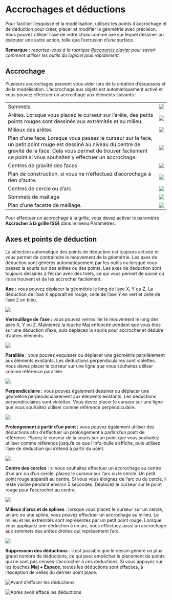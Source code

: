 # Accrochages et déductions

Pour faciliter l’esquisse et la modélisation, utilisez les points d’accrochage et de déduction pour créer, placer et modifier la géométrie avec précision. Vous pouvez utiliser l’axe de votre choix comme axe sur lequel dessiner ou exécuter une autre action, telle que l’extrusion d’une surface.

**Remarque :** _reportez-vous à la rubrique_ [_Raccourcis clavier_](../appendix/keyboard-shortcuts.md) _pour savoir comment utiliser les outils du logiciel plus rapidement._

## Accrochage

Plusieurs accrochages peuvent vous aider lors de la création d’esquisses et de la modélisation. L’accrochage aux objets est automatiquement activé et vous pouvez effectuer un accrochage aux éléments suivants :

|                                                                                                                                                                            |                                        |
| -------------------------------------------------------------------------------------------------------------------------------------------------------------------------- | -------------------------------------- |
| Sommets | ![](<../.gitbook/assets/inf3 (3).png>) |
| Arêtes. Lorsque vous placez le curseur sur l’arête, des petits points rouges sont dessinés aux extrémités et au milieu. | ![](../.gitbook/assets/inf4.png) |
| Milieux des arêtes | ![](../.gitbook/assets/inf5.png) |
| Plan d’une face. Lorsque vous passez le curseur sur la face, un petit point rouge est dessiné au niveau du centre de gravité de la face. Cela vous permet de trouver facilement ce point si vous souhaitez y effectuer un accrochage. | ![](../.gitbook/assets/inf6.png) |
| Centres de gravité des faces | ![](../.gitbook/assets/inf7.png) |
| Plan de construction, si vous ne n’effectuez d’accrochage à rien d’autre. | ![](../.gitbook/assets/inf8.png) |
| Centres de cercle ou d’arc | ![](../.gitbook/assets/inf9.png) |
| Sommets de maillage | ![](../.gitbook/assets/inf2.png) |
| Plan d’une facette de maillage. | ![](../.gitbook/assets/inf1.png) |

Pour effectuer un accrochage à la grille, vous devez activer le paramètre **Accrocher à la grille (SG)** dans le menu Paramètres.

## Axes et points de déduction

La sélection automatique des points de déduction est toujours activée et vous permet de contraindre le mouvement de la géométrie. Les axes de déduction sont générés automatiquement par les outils ou lorsque vous passez la souris sur des arêtes ou des points. Les axes de déduction sont toujours dessinés à l’écran avec des tirets, ce qui vous permet de savoir où ils se trouvent et de les accrocher facilement.

**Axe :** vous pouvez déplacer la géométrie le long de l’axe X, Y ou Z. La déduction de l’axe X apparaît en rouge, celle de l’axe Y en vert et celle de l’axe Z en bleu.

![](../.gitbook/assets/inf10.png)

**Verrouillage de l’axe :** vous pouvez verrouiller le mouvement le long des axes X, Y ou Z. Maintenez la touche Maj enfoncée pendant que vous êtes sur une déduction d’axe, puis déplacez la souris pour accrocher et déduire d’autres éléments.

![](../.gitbook/assets/inf13.png)

**Parallèle :** vous pouvez esquisser ou déplacer une géométrie parallèlement aux éléments existants. Les déductions perpendiculaires sont violettes. Vous devez placer le curseur sur une ligne que vous souhaitez utiliser comme référence parallèle.

![](../.gitbook/assets/inf14.png)

**Perpendiculaire :** vous pouvez également dessiner ou déplacer une géométrie perpendiculairement aux éléments existants. Les déductions perpendiculaires sont violettes. Vous devez placer le curseur sur une ligne que vous souhaitez utiliser comme référence perpendiculaire.

![](../.gitbook/assets/inf15.png)

**Prolongement à partir d’un point :** vous pouvez également utiliser des déductions afin d’effectuer un prolongement à partir d’un point de référence. Placez le curseur de la souris sur un point que vous souhaitez utiliser comme référence jusqu’à ce que l’info-bulle s’affiche, puis utilisez l’axe de déduction qui s’étend à partir du point.

![](../.gitbook/assets/inf16.png)

**Centre des cercles** : si vous souhaitez effectuer un accrochage au centre d’un arc ou d’un cercle, placez le curseur sur l’arc ou le cercle. Un petit point rouge apparaît au centre. Si vous vous éloignez de l’arc ou du cercle, il reste visible pendant environ 5 secondes. Déplacez le curseur sur le point rouge pour l’accrocher au centre.

![](../.gitbook/assets/inf17.png)

**Milieux d’arcs et de splines** : lorsque vous placez le curseur sur un cercle, un arc ou une spline, vous pouvez effectuer un accrochage au milieu. Le milieu et les extrémités sont représentés par un petit point rouge. Lorsque vous appliquez une déduction à un arc, vous effectuez aussi un accrochage aux sommets des arêtes droites qui représentent l’arc.

![](../.gitbook/assets/inf18.png)

**Suppression des déductions** : il est possible que le dessin génère un plus grand nombre de déductions, ce qui peut empêcher le placement de points qui ne sont pas censés s’accrocher à ces déductions. Si vous appuyez sur les touches **Maj + Espace**, toutes les déductions sont effacées, à l’exception de celles du dernier point placé.

![Avant d’effacer les déductions](../.gitbook/assets/inf19.png)

![Après avoir effacé les déductions](../.gitbook/assets/inf20.png)
